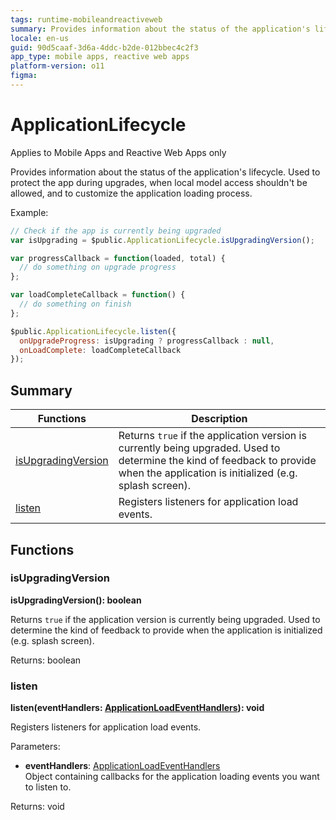 ```yaml
---
tags: runtime-mobileandreactiveweb
summary: Provides information about the status of the application's lifecycle. Used to protect the app during upgrades, when local model access shouldn't be allowed, and to customize the application loading process.
locale: en-us
guid: 90d5caaf-3d6a-4ddc-b2de-012bbec4c2f3
app_type: mobile apps, reactive web apps
platform-version: o11
figma:
---
```


# ApplicationLifecycle

<div class="info" markdown="1">

Applies to Mobile Apps and Reactive Web Apps only

</div>

Provides information about the status of the application's lifecycle. Used to protect the app during upgrades, when local model access shouldn't be allowed, and to customize the application loading process.

Example:

```javascript
// Check if the app is currently being upgraded
var isUpgrading = $public.ApplicationLifecycle.isUpgradingVersion();

var progressCallback = function(loaded, total) {
  // do something on upgrade progress
};

var loadCompleteCallback = function() {
  // do something on finish
};

$public.ApplicationLifecycle.listen({
  onUpgradeProgress: isUpgrading ? progressCallback : null,
  onLoadComplete: loadCompleteCallback
});
```

## Summary

|Functions|Description|
|---|---|
|[isUpgradingVersion](applicationlifecycle.md#isupgradingversion)|Returns `true` if the application version is currently being upgraded. Used to determine the kind of feedback to provide when the application is initialized (e.g. splash screen).|
|[listen](applicationlifecycle.md#listen)|Registers listeners for application load events.|

## Functions

### isUpgradingVersion

**isUpgradingVersion(): boolean**

Returns `true` if the application version is currently being upgraded. Used to determine the kind of feedback to provide when the application is initialized (e.g. splash screen).

Returns: boolean

### listen

**listen(eventHandlers: [ApplicationLoadEventHandlers](../intro.md#applicationloadeventhandlers)): void**

Registers listeners for application load events.

Parameters:

* **eventHandlers**: [ApplicationLoadEventHandlers](../intro.md#applicationloadeventhandlers)<br/> Object containing callbacks for the application loading events you want to listen to.

Returns: void

